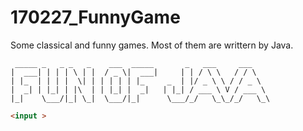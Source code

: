 # 170227_FunnyGame

Some classical and funny games.
Most of them are writtern by Java.

```
 _____ _   _ _   _    ___  _____       _   ___     ___    
|  ___| | | | \ | |  / _ \|  ___|     | | / \ \   / / \   
| |_  | | | |  \| | | | | | |_     _  | |/ _ \ \ / / _ \  
|  _| | |_| | |\  | | |_| |  _|   | |_| / ___ \ V / ___ \ 
|_|    \___/|_| \_|  \___/|_|      \___/_/   \_\_/_/   \_\
```

``` html
<input >
```
